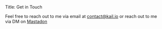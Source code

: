 Title: Get in Touch

Feel free to reach out to me via email at [contact@kail.io](mailto:contact@kail.io) or reach out to me via DM on
[Mastadon](@akail@fosstadon.org)
